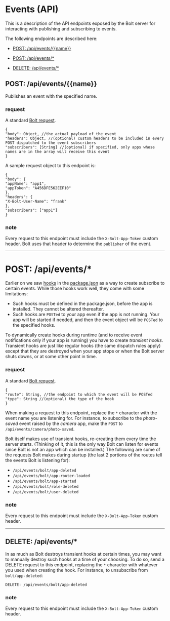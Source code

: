 
# Events \(API\)

This is a description of the API endpoints exposed by the Bolt server for interacting with publishing and subscribing to events.

The following endpoints are described here:

* [POST: /api/events/\{\{name\}\}](#post-apieventsname)

* [POST: /api/events/\*](#post-apievents)

* [DELETE: /api/events/\*](#delete-apievents)

## POST: /api/events/\{\{name\}\}

Publishes an event with the specified name.

### request

A standard [Bolt request](bolt-request.md).

```
{
"body": Object, //the actual payload of the event
"headers": Object, //(optional) custom headers to be included in every POST dispatched to the event subscribers
"subscribers": [String] //(optional) if specified, only apps whose names are in the array will receive this event
}
```

A sample request object to this endpoint is:

```
{
"body": {
"appName": "app1",
"appToken": "A456DFE562EEF10"
},
"headers": {
"X-Bolt-User-Name": "frank"
},
"subscribers": ["app1"]
}
```

### note

Every request to this endpoint must include the `X-Bolt-App-Token` custom header. Bolt uses that header to determine the `publisher` of the event.

---

# POST: /api/events/\*

Earlier on we saw [hooks](/hooks.md) in the [package.json](/packagejson.md) as a way to create subscribe to certain events. While those hooks work well, they come with some limitations:

* Such hooks must be defined in the package.json, before the app is installed. They cannot be altered thereafter.
* Such hooks are `POSTed` to your app even if the app is not running. Your app will be started if needed, and then the event object will be `POSTed` to the specified hooks.

To dynamically create hooks during runtime \(and to receive event notifications only if your app is running\) you have to create _transient hooks_. Transient hooks are just like regular hooks \(the same dispatch rules apply\) except that they are destroyed when your app stops or when the Bolt server shuts downs, or at some other point in time.

### request

A standard [Bolt request](bolt-request.md).

```
{
"route": String, //the endpoint to which the event will be POSTed
"type": String //(optional) the type of the hook
}
```

When making a request to this endpoint, replace the `*` character with the event name you are listening for. For instance, to subscribe to the _photo-saved_ event raised by the _camera_ app, make the `POST` to `/api/events/camera/photo-saved`.

Bolt itself makes use of transient hooks, re-creating them every time the server starts. \(Thinking of it, this is the only way Bolt can listen for events since Bolt is not an app which can be installed.\) The following are some of the requests Bolt makes during startup \(the last 2 portions of the routes tell the events Bolt is listening for\):

* `/api/events/bolt/app-deleted`
* `/api/events/bolt/app-router-loaded`
* `/api/events/bolt/app-started`
* `/api/events/bolt/role-deleted`
* `/api/events/bolt/user-deleted`

### note

Every request to this endpoint must include the `X-Bolt-App-Token` custom header.

---

## DELETE: /api/events/\*

In as much as Bolt destroys transient hooks at certain times, you may want to manually destroy such hooks at a time of your choosing. To do so, send a DELETE request to this endpoint, replacing the `*` character with whatever you used when creating the hook. For instance, to unsubscribe from `bolt/app-deleted`:

```
DELETE: /api/events/bolt/app-deleted
```

### note

Every request to this endpoint must include the `X-Bolt-App-Token` custom header.